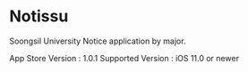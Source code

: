 # Notissu
Soongsil University Notice application by major.

App Store Version : 1.0.1
Supported Version : iOS 11.0 or newer
